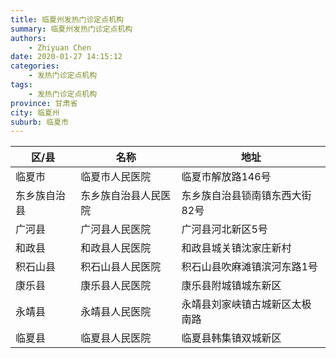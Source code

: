 ```yaml
---
title: 临夏州发热门诊定点机构
summary: 临夏州发热门诊定点机构
authors: 
    - Zhiyuan Chen
date: 2020-01-27 14:15:12
categories: 
    - 发热门诊定点机构
tags: 
    - 发热门诊定点机构
province: 甘肃省
city: 临夏州
suburb: 临夏市
---
```


|  区/县  |  名称  |  地址  |
|------|-------|------|
|  临夏市  |  临夏市人民医院  |  临夏市解放路146号  
|  东乡族自治县  |  东乡族自治县人民医院  |  东乡族自治县锁南镇东西大街82号  
|  广河县  |  广河县人民医院  |  广河县河北新区5号  
|  和政县  |  和政县人民医院  |  和政县城关镇沈家庄新村  
|  积石山县  |  积石山县人民医院  |  积石山县吹麻滩镇滨河东路1号  
|  康乐县  |  康乐县人民医院  |  康乐县附城镇城东新区  
|  永靖县  |  永靖县人民医院  |  永靖县刘家峡镇古城新区太极南路  
|  临夏县  |  临夏县人民医院  |  临夏县韩集镇双城新区  

